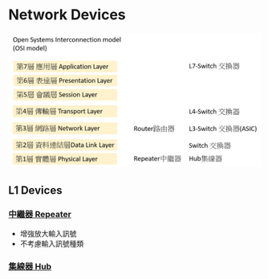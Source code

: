 # Network Devices
![網路設備Network Devices](networkdevices.png)

## L1 Devices
### [中繼器 Repeater](https://zh.wikipedia.org/wiki/%E4%B8%AD%E7%BB%A7%E5%99%A8)
  - 增強放大輸入訊號
  - 不考慮輸入訊號種類
### [集線器 Hub](https://zh.wikipedia.org/wiki/%E9%9B%86%E7%B7%9A%E5%99%A8)
